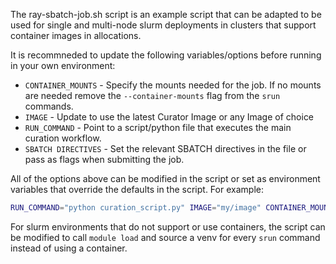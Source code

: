 The ray-sbatch-job.sh script is an example script that can be adapted to be used for single and multi-node slurm deployments in clusters that support container images in allocations.

It is recommneded to update the following variables/options before running in your own environment:
- `CONTAINER_MOUNTS` - Specify the mounts needed for the job. If no mounts are needed remove the `--container-mounts` flag from the `srun` commands.
- `IMAGE` - Update to use the latest Curator Image or any Image of choice
- `RUN_COMMAND` - Point to a script/python file that executes the main curation workflow.
- `SBATCH DIRECTIVES` - Set the relevant SBATCH directives in the file or pass as flags when submitting the job.

All of the options above can be modified in the script or set as environment variables that override the defaults in the script. For example:
```bash
RUN_COMMAND="python curation_script.py" IMAGE="my/image" CONTAINER_MOUNTS="/path/to/dataset:/data-dir" sbatch --nodes=2 -J=my-curation-job -A=my-account ray-batch-job.sh
```

For slurm environments that do not support or use containers, the script can be modified to call `module load` and source a venv for every `srun` command instead of using a container.
